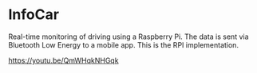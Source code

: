 # InfoCar
Real-time monitoring of driving using a Raspberry Pi. The data is sent via Bluetooth Low Energy to a mobile app.
This is the RPI implementation.

https://youtu.be/QmWHqkNHGqk
